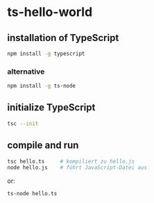 # ts-hello-world

## installation of TypeScript
```zsh
npm install -g typescript
```
### alternative
```zsh
npm install -g ts-node
```

## initialize TypeScript
```zsh
tsc --init
```

## compile and run
```zsh
tsc hello.ts     # kompiliert zu hello.js
node hello.js    # führt JavaScript-Datei aus
```
or:
```zsh
ts-node hello.ts
```